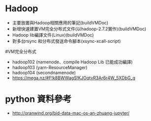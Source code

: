 # Hadoop
- 主要放置與Hadoop相關應用的筆記(buildVMDoc)
- 新增快速建置VM完全分布式文件(以hadoop-2.7.2實作)(buildVMDoc)
- Hadoop lib編譯文件(Linux)(buildVMDoc)
- 對多台rsync 和分布式發送命令腳本(xsync-xcall-script)

#VM完全分布式
- hadoop102 (namenode、compile Hadoop Lib 已能成功編譯)
- hadoop103 (yarn-ResourceManager)
- hadoop104 (secondnamenode)
- https://mega.nz/#F!k8BWWagS!KJOqtvR3Ar6r4W_5XDbG_g

# python 資料參考 
- http://oranwind.org/bid-data-mac-os-an-zhuang-jupyter/

